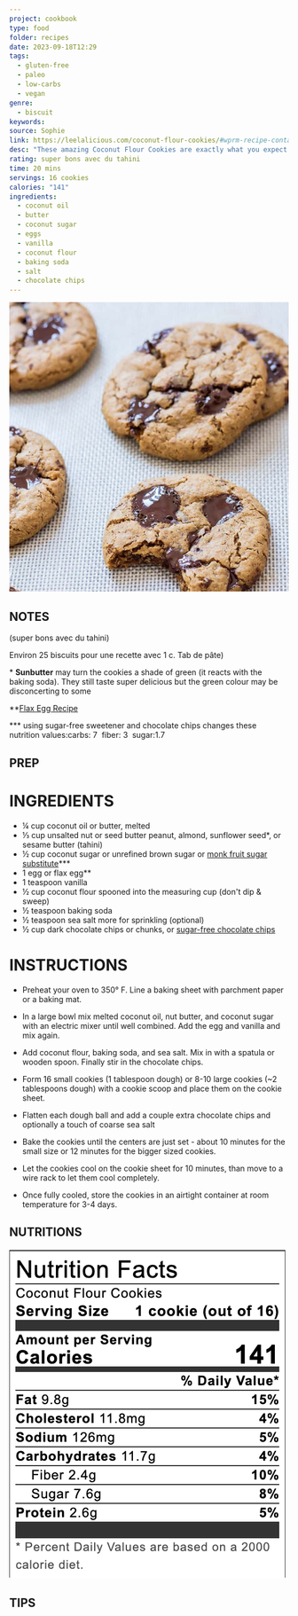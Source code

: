 ```yaml
---
project: cookbook
type: food
folder: recipes
date: 2023-09-18T12:29
tags:
  - gluten-free
  - paleo
  - low-carbs
  - vegan
genre:
  - biscuit
keywords: 
source: Sophie
link: https://leelalicious.com/coconut-flour-cookies/#wprm-recipe-container-57589
desc: "These amazing Coconut Flour Cookies are exactly what you expect from a great cookie: they have crisp edges, chewy centers, and are loaded with chocolate."
rating: super bons avec du tahini
time: 20 mins
servings: 16 cookies
calories: "141"
ingredients:
  - coconut oil
  - butter
  - coconut sugar
  - eggs
  - vanilla
  - coconut flour
  - baking soda
  - salt
  - chocolate chips
---
```


![IMAGE](image_54.png)



## NOTES

(super bons avec du tahini) 

Environ 25 biscuits pour une recette avec 1 c. Tab de pâte)


* **Sunbutter** may turn the cookies a shade of green (it reacts with the baking soda). They still taste super delicious but the green colour may be disconcerting to some 

**[Flax Egg Recipe](https://leelalicious.com/how-to-make-a-flax-egg-vegan-egg-substitute/)

*** using sugar-free sweetener and chocolate chips changes these nutrition values:carbs: 7  fiber: 3  sugar:1.7




## PREP


# INGREDIENTS

- ¼ cup coconut oil or butter, melted
- ⅓ cup unsalted nut or seed butter peanut, almond, sunflower seed*, or sesame butter (tahini)
- ½ cup coconut sugar or unrefined brown sugar or [monk fruit sugar substitute](https://www.amazon.com/Lakanto-Monkfruit-Sugar-Substitute-Golden/dp/B077SW5YB3?crid=7XCUC4ZFPS90&keywords=lakanto&qid=1674245514&sprefix=lakanto%2Caps%2C133&sr=8-1&th=1&linkCode=ll1&tag=leela17ws-20&linkId=0eceec309f2940796bbe7b88f88e0622&language=en_US&ref_=as_li_ss_tl)***
- 1 egg or flax egg**
- 1 teaspoon vanilla
- ½ cup coconut flour spooned into the measuring cup (don't dip & sweep)
- ½ teaspoon baking soda
- ½ teaspoon sea salt more for sprinkling (optional)
- ½ cup dark chocolate chips or chunks, or [sugar-free chocolate chips](https://www.amazon.com/Chocolate-Sweets-Sweetened-Low-Carb-Gluten-Free/dp/B07HL57HF1?crid=255G2M9H8S1BF&keywords=lakanto+chocolate+chips&qid=1674245629&sprefix=lakanto+cho%2Caps%2C134&sr=8-13&linkCode=ll1&tag=leela17ws-20&linkId=69e36380bf87691b67cb91fdf244de6a&language=en_US&ref_=as_li_ss_tl)


# INSTRUCTIONS

- Preheat your oven to 350° F. Line a baking sheet with parchment paper or a baking mat.
    
- In a large bowl mix melted coconut oil, nut butter, and coconut sugar with an electric mixer until well combined. Add the egg and vanilla and mix again.
    
- Add coconut flour, baking soda, and sea salt. Mix in with a spatula or wooden spoon. Finally stir in the chocolate chips.
    
- Form 16 small cookies (1 tablespoon dough) or 8-10 large cookies (~2 tablespoons dough) with a cookie scoop and place them on the cookie sheet.
    
- Flatten each dough ball and add a couple extra chocolate chips and optionally a touch of coarse sea salt
    
- Bake the cookies until the centers are just set - about 10 minutes for the small size or 12 minutes for the bigger sized cookies.
    
- Let the cookies cool on the cookie sheet for 10 minutes, than move to a wire rack to let them cool completely.
    
- Once fully cooled, store the cookies in an airtight container at room temperature for 3-4 days.

## NUTRITIONS

![IMAGE](image_53.png)




## TIPS



